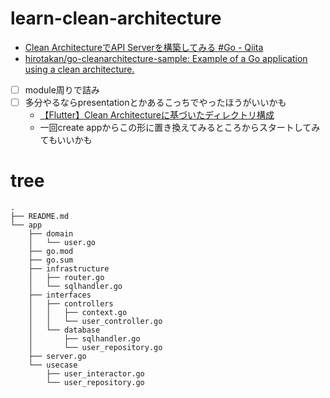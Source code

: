 # learn-clean-architecture

- [Clean ArchitectureでAPI Serverを構築してみる #Go - Qiita](https://l.pg1x.com/1PcLM6zT7HkYVGiH8)
- [hirotakan/go-cleanarchitecture-sample: Example of a Go application using a clean architecture.](https://l.pg1x.com/8EdLZ6dnP7jHvqMt7)

- [ ] module周りで詰み
- [ ] 多分やるならpresentationとかあるこっちでやったほうがいいかも
  - [【Flutter】Clean Architectureに基づいたディレクトリ構成](https://l.pg1x.com/4J7qKbLn5nLJ2t6dA)
  - 一回create appからこの形に置き換えてみるところからスタートしてみてもいいかも

# tree
```
.
├── README.md
└── app
    ├── domain
    │   └── user.go
    ├── go.mod
    ├── go.sum
    ├── infrastructure
    │   ├── router.go
    │   └── sqlhandler.go
    ├── interfaces
    │   ├── controllers
    │   │   ├── context.go
    │   │   └── user_controller.go
    │   └── database
    │       ├── sqlhandler.go
    │       └── user_repository.go
    ├── server.go
    └── usecase
        ├── user_interactor.go
        └── user_repository.go
```

